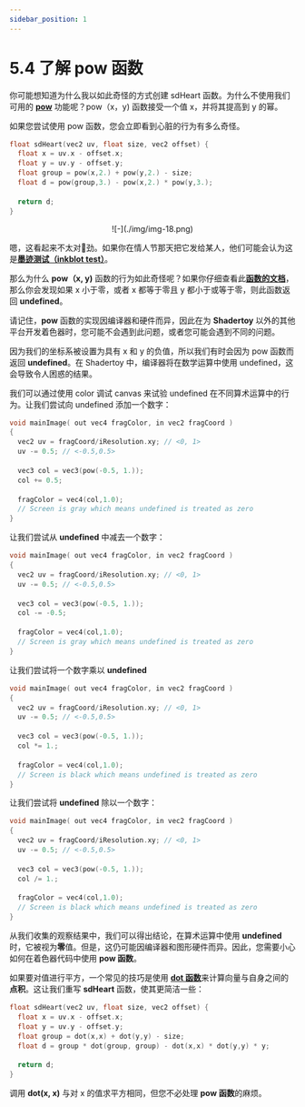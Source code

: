 ```yaml
---
sidebar_position: 1
---
```


# 5.4 了解 pow 函数
你可能想知道为什么我以如此奇怪的方式创建 sdHeart 函数。为什么不使用我们可用的 [**pow**](https://www.khronos.org/registry/OpenGL-Refpages/gl4/html/pow.xhtml) 功能呢？pow（x，y) 函数接受一个值 x，并将其提高到 y 的幂。

如果您尝试使用 pow 函数，您会立即看到心脏的行为有多么奇怪。

```c
float sdHeart(vec2 uv, float size, vec2 offset) {
  float x = uv.x - offset.x;
  float y = uv.y - offset.y;
  float group = pow(x,2.) + pow(y,2.) - size;
  float d = pow(group,3.) - pow(x,2.) * pow(y,3.);

  return d;
}
```
<p align="center">![-](./img/img-18.png)</p>

嗯，这看起来不太对🤔劲。如果你在情人节那天把它发给某人，他们可能会认为这是[**墨迹测试（inkblot test）**](https://en.wikipedia.org/wiki/Rorschach_test)。

那么为什么 **pow（x, y)** 函数的行为如此奇怪呢？如果你仔细查看此[**函数的文档**](https://www.khronos.org/registry/OpenGL-Refpages/gl4/html/pow.xhtml)，那么你会发现如果 x 小于零，或者 x 都等于零且 y 都小于或等于零，则此函数返回 **undefined**。

请记住，**pow** 函数的实现因编译器和硬件而异，因此在为 **Shadertoy** 以外的其他平台开发着色器时，您可能不会遇到此问题，或者您可能会遇到不同的问题。

因为我们的坐标系被设置为具有 x 和 y 的负值，所以我们有时会因为 pow 函数而返回 **undefined**。在 Shadertoy 中，编译器将在数学运算中使用 undefined，这会导致令人困惑的结果。

我们可以通过使用 color 调试 canvas 来试验 undefined 在不同算术运算中的行为。让我们尝试向 undefined 添加一个数字：

```cpp
void mainImage( out vec4 fragColor, in vec2 fragCoord )
{
  vec2 uv = fragCoord/iResolution.xy; // <0, 1>
  uv -= 0.5; // <-0.5,0.5>

  vec3 col = vec3(pow(-0.5, 1.));
  col += 0.5;

  fragColor = vec4(col,1.0);
  // Screen is gray which means undefined is treated as zero
}
```
让我们尝试从 **undefined** 中减去一个数字：

```cpp
void mainImage( out vec4 fragColor, in vec2 fragCoord )
{
  vec2 uv = fragCoord/iResolution.xy; // <0, 1>
  uv -= 0.5; // <-0.5,0.5>

  vec3 col = vec3(pow(-0.5, 1.));
  col -= -0.5;

  fragColor = vec4(col,1.0);
  // Screen is gray which means undefined is treated as zero
}
```

让我们尝试将一个数字乘以 **undefined**

```cpp
void mainImage( out vec4 fragColor, in vec2 fragCoord )
{
  vec2 uv = fragCoord/iResolution.xy; // <0, 1>
  uv -= 0.5; // <-0.5,0.5>

  vec3 col = vec3(pow(-0.5, 1.));
  col *= 1.;

  fragColor = vec4(col,1.0);
  // Screen is black which means undefined is treated as zero
}
```

让我们尝试将 **undefined** 除以一个数字：

```cpp
void mainImage( out vec4 fragColor, in vec2 fragCoord )
{
  vec2 uv = fragCoord/iResolution.xy; // <0, 1>
  uv -= 0.5; // <-0.5,0.5>

  vec3 col = vec3(pow(-0.5, 1.));
  col /= 1.;

  fragColor = vec4(col,1.0);
  // Screen is black which means undefined is treated as zero
}
```

从我们收集的观察结果中，我们可以得出结论，在算术运算中使用 **undefined** 时，它被视为**零**值。但是，这仍可能因编译器和图形硬件而异。因此，您需要小心如何在着色器代码中使用 **pow 函数**。

如果要对值进行平方，一个常见的技巧是使用 [**dot 函数**](https://www.khronos.org/registry/OpenGL-Refpages/gl4/html/dot.xhtml)来计算向量与自身之间的**点积**。这让我们重写 **sdHeart** 函数，使其更简洁一些：

```cpp
float sdHeart(vec2 uv, float size, vec2 offset) {
  float x = uv.x - offset.x;
  float y = uv.y - offset.y;
  float group = dot(x,x) + dot(y,y) - size;
  float d = group * dot(group, group) - dot(x,x) * dot(y,y) * y;

  return d;
}
```

调用 **dot(x, x)** 与对 x 的值求平方相同，但您不必处理 **pow 函数**的麻烦。





